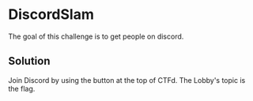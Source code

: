 # DiscordSlam

The goal of this challenge is to get people on discord.

## Solution
Join Discord by using the button at the top of CTFd. The Lobby's topic is the flag.
